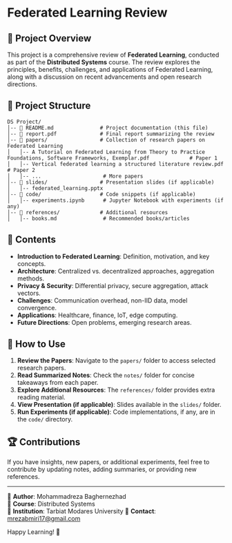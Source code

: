 # Federated Learning Review

## 📌 Project Overview
This project is a comprehensive review of **Federated Learning**, conducted as part of the **Distributed Systems** course. The review explores the principles, benefits, challenges, and applications of Federated Learning, along with a discussion on recent advancements and open research directions.

## 📂 Project Structure
```
DS Project/
│-- 📄 README.md               # Project documentation (this file)
│-- 📄 report.pdf              # Final report summarizing the review
│-- 📂 papers/                 # Collection of research papers on Federated Learning
│   │-- A Tutorial on Federated Learning from Theory to Practice Foundations, Software Frameworks, Exemplar.pdf             # Paper 1
│   │-- Vertical federated learning a structured literature review.pdf             # Paper 2
│   │-- ...                    # More papers
│-- 📂 slides/                 # Presentation slides (if applicable)
│   │-- federated_learning.pptx
│-- 📂 code/                   # Code snippets (if applicable)
│   │-- experiments.ipynb      # Jupyter Notebook with experiments (if any)
│-- 📂 references/             # Additional resources
│   │-- books.md               # Recommended books/articles
```

## 📝 Contents
- **Introduction to Federated Learning**: Definition, motivation, and key concepts.
- **Architecture**: Centralized vs. decentralized approaches, aggregation methods.
- **Privacy & Security**: Differential privacy, secure aggregation, attack vectors.
- **Challenges**: Communication overhead, non-IID data, model convergence.
- **Applications**: Healthcare, finance, IoT, edge computing.
- **Future Directions**: Open problems, emerging research areas.

## 📜 How to Use
1. **Review the Papers**: Navigate to the `papers/` folder to access selected research papers.
2. **Read Summarized Notes**: Check the `notes/` folder for concise takeaways from each paper.
3. **Explore Additional Resources**: The `references/` folder provides extra reading material.
4. **View Presentation (if applicable)**: Slides available in the `slides/` folder.
5. **Run Experiments (if applicable)**: Code implementations, if any, are in the `code/` directory.

## 🏆 Contributions
If you have insights, new papers, or additional experiments, feel free to contribute by updating notes, adding summaries, or providing new references.

---

📌 **Author**: Mohammadreza Baghernezhad  
📅 **Course**: Distributed Systems  
🏫 **Institution**: Tarbiat Modares University
📧 **Contact**: mrezabmiri17@gmail.com

Happy Learning! 🚀


